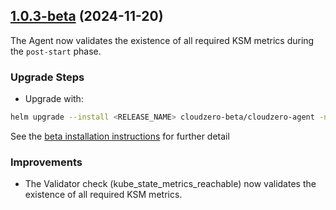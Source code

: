 ## [1.0.3-beta](https://github.com/Cloudzero/cloudzero-agent/compare/v1.0.1-beta...v1.0.3-beta) (2024-11-20)

The Agent now validates the existence of all required KSM metrics during the `post-start` phase.

### Upgrade Steps
* Upgrade with:
```sh
helm upgrade --install <RELEASE_NAME> cloudzero-beta/cloudzero-agent -n <NAMESPACE> --create-namespace -f configuration.example.yaml --version 1.0.3-beta
```
See the [beta installation instructions](https://github.com/Cloudzero/cloudzero-charts/blob/develop/charts/cloudzero-agent/BETA-INSTALLATION.md) for further detail

### Improvements
* The Validator check (kube_state_metrics_reachable) now validates the existence of all required KSM metrics.
